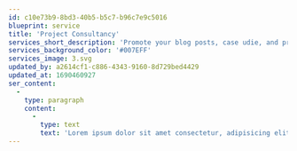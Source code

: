```yaml
---
id: c10e73b9-8bd3-40b5-b5c7-b96c7e9c5016
blueprint: service
title: 'Project Consultancy'
services_short_description: 'Promote your blog posts, case udie, and product ouncems nts with the the branded videos.'
services_background_color: '#007EFF'
services_image: 3.svg
updated_by: a2614cf1-c886-4343-9160-8d729bed4429
updated_at: 1690460927
ser_content:
  -
    type: paragraph
    content:
      -
        type: text
        text: 'Lorem ipsum dolor sit amet consectetur, adipisicing elit. Mollitia placeat magnam possimus iusto blanditiis pariatur labore explicabo quo repellat hic dolorum numquam asperiores, voluptatum fugiat reiciendis aspernatur, non, odio aperiam voluptas ex tempora vitae. Dolor, consequatur quidem! Quas magni distinctio dolorum dolore natus, vel numquam accusamus. Nostrum eligendi recusandae qui tempore deserunt!'
---
```

